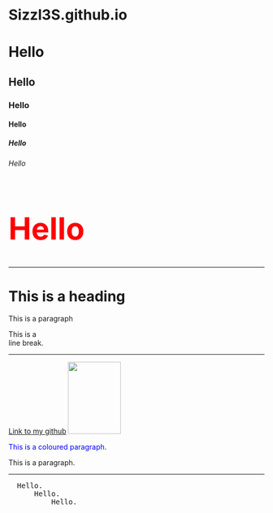 # Sizzl3S.github.io

<html lang="en-AU">
<body>
  <h1>Hello</h1>
  <h2>Hello</h2>
  <h3>Hello</h3>
  <h4>Hello</h4>
  <h5>Hello</h5>
  <h6>Hello</h6>

  <h1 style="color:red;font-size:60px;">Hello</h1>
  <hr>
</body>
<body>
  
<h1>This is a heading</h1>
<p>This is a paragraph</p>
<p>This is a <br> line break.</p>
<hr>
<a href="github.com/Sizzl3S">Link to my github</a>
<img src="https://fronty.com/static/uploads/code_tester.png" width="104" height="142">
<p style="color:blue;">This is a coloured paragraph.</p>
<p title="I'm a tooltip">This is a paragraph.</p>
<hr>
<pre>
  Hello.
      Hello.
          Hello.
</pre>

</body>

</html>

